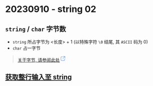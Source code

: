 # 20230910 - string 02

## `string` / `char` 字节数
* `string` 所占字节为 <长度> + 1 (以特殊字符 `\0` 结尾, 其 `ASCII` 码为 0)
* `char` 占一字节
> [关于字节, 请参阅此处<img name="url"><svg width="20" height="20" viewBox="0 0 20 20" style="fill: #498bff; / #FFFFFF;"><path d="M8.5 4a.5.5 0 010 1H6a2 2 0 00-2 2v7c0 1.1.9 2 2 2h7a2 2 0 002-2v-2.5a.5.5 0 011 0V14a3 3 0 01-3 3H6a3 3 0 01-3-3V7a3 3 0 013-3h2.5zm8-1a.5.5 0 01.5.43V9.5a.5.5 0 01-1 .09V4.7l-6.15 6.15a.5.5 0 01-.76-.63l.06-.07L15.29 4H10.5a.5.5 0 01-.09-1h6.09z" fill-rule="nonzero"></path></svg></img>](https://blog.csdn.net/mars_xiaolei/article/details/100536467)

## [获取整行输入至 string](./20230812-string.md#string-输入)
